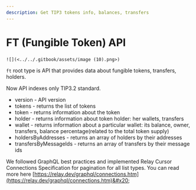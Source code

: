 ```yaml
---
description: Get TIP3 tokens info, balances, transfers
---
```


# FT (Fungible Token) API

``![](<../../.gitbook/assets/image (10).png>)``

`ft` root type is API that provides data about fungible tokens, transfers, holders.

Now API indexes only TIP3.2 standard.&#x20;

* version - API version
* tokens - returns the list of tokens
* token - returns information about the token
* holder - returns information about token holder: her wallets, transfers
* wallet - returns information about a particular wallet: its balance, owner, transfers, balance percentage(related to the total token supply)
* holdersByAddresses - returns an array of holders by their addresses
* transfersByMessageIds - returns an array of transfers by their message ids

We followed GraphQL best practices and implemented Relay Cursor Connections Specification for pagination for all list types. You can read more here [https://relay.dev/graphql/connections.htm](https://relay.dev/graphql/connections.htm)&#x20;
